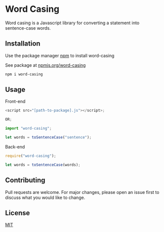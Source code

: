 # Word Casing

Word casing is a Javascript library for converting a statement into sentence-case words.

## Installation

Use the package manager [npm](https://npmjs.org) to install word-casing

See package at [npmjs.org/word-casing](https://www.npmjs.com/package/word-casing)

```bash
npm i word-casing
```

## Usage

Front-end

```javascript
<script src="[path-to-package].js"></script>;

OR;

import "word-casing";

let words = toSentenceCase("sentence");
```

Back-end

```javascript
require("word-casing");

let words = toSentenceCase(words);
```

## Contributing

Pull requests are welcome. For major changes, please open an issue first to discuss what you would like to change.

## License

[MIT](https://choosealicense.com/licenses/mit/)
